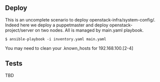 Deploy
------

This is an uncomplete scenario to deploy openstack-infra/system-config/. Indeed
here we deploy a puppetmaster and deploy openstack-project/server on two nodes.
All is managed by main.yaml playbook.

```
$ ansible-playbook -i inventory.yaml main.yaml
```

You may need to clean your .known_hosts for 192.168.100.[2-4]

Tests
-----

TBD
